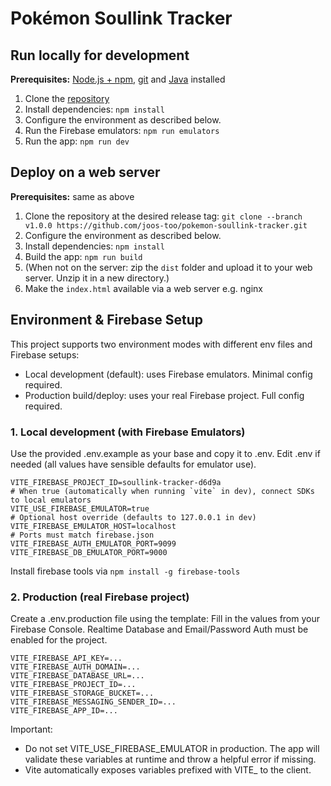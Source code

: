 # Pokémon Soullink Tracker

## Run locally for development
**Prerequisites:**  [Node.js + npm](https://nodejs.org/en/download/), [git](https://git-scm.com/downloads) and [Java](https://www.oracle.com/java/technologies/downloads/#java21) installed

1. Clone the [repository](https://github.com/joos-too/pokemon-soullink-tracker.git)
2. Install dependencies:
   `npm install`
3. Configure the environment as described below.
4. Run the Firebase emulators:
   `npm run emulators`
5. Run the app:
   `npm run dev`

## Deploy on a web server
**Prerequisites:**  same as above

1. Clone the repository at the desired release tag:
    `git clone --branch v1.0.0 https://github.com/joos-too/pokemon-soullink-tracker.git`
2. Configure the environment as described below.
3. Install dependencies:
   `npm install`
4. Build the app:
   `npm run build`
5. (When not on the server: zip the `dist` folder and upload it to your web server. Unzip it in a new directory.)
6. Make the `index.html` available via a web server e.g. nginx

## Environment & Firebase Setup

This project supports two environment modes with different env files and Firebase setups:

- Local development (default): uses Firebase emulators. Minimal config required.
- Production build/deploy: uses your real Firebase project. Full config required.

### 1. Local development (with Firebase Emulators)

Use the provided .env.example as your base and copy it to .env.
Edit .env if needed (all values have sensible defaults for emulator use).

```
VITE_FIREBASE_PROJECT_ID=soullink-tracker-d6d9a
# When true (automatically when running `vite` in dev), connect SDKs to local emulators
VITE_USE_FIREBASE_EMULATOR=true
# Optional host override (defaults to 127.0.0.1 in dev)
VITE_FIREBASE_EMULATOR_HOST=localhost
# Ports must match firebase.json
VITE_FIREBASE_AUTH_EMULATOR_PORT=9099
VITE_FIREBASE_DB_EMULATOR_PORT=9000
```

Install firebase tools via `npm install -g firebase-tools`

### 2. Production (real Firebase project)

Create a .env.production file using the template:
Fill in the values from your Firebase Console. Realtime Database and Email/Password Auth must be enabled for the project.

```
VITE_FIREBASE_API_KEY=...
VITE_FIREBASE_AUTH_DOMAIN=...
VITE_FIREBASE_DATABASE_URL=...
VITE_FIREBASE_PROJECT_ID=...
VITE_FIREBASE_STORAGE_BUCKET=...
VITE_FIREBASE_MESSAGING_SENDER_ID=...
VITE_FIREBASE_APP_ID=...
```

Important:
- Do not set VITE_USE_FIREBASE_EMULATOR in production. The app will validate these variables at runtime and throw a helpful error if missing.
- Vite automatically exposes variables prefixed with VITE_ to the client.